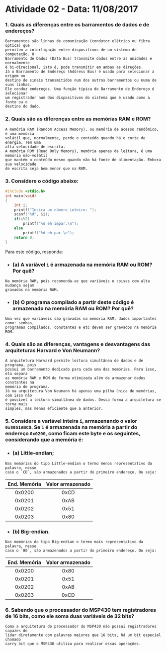 # Atividade 02 - Data: 11/08/2017

### 1. **Quais as diferenças entre os barramentos de dados e de endereços?**
```
Barramentos são linhas de comunicação (condutor elétrico ou fibra optica) que
permitem a interligação entre dispositivos de um sistema de computação. O
Barramento de Dados (Data Bus) transmite dados entre as unidades e normalmente
é bi-direcional, isto é, pode transmitir em ambas as direções.
Já o Barramento de Endereço (Address Bus) é usado para selecionar a origem ou
destino de sinais transmitidos num dos outros barramentos ou numa de suas linhas.
Ele conduz endereços. Uma função típica do Barramento de Endereço é selecionar
um registrador num dos dispositivos do sistema que é usado como a fonte ou o
destino do dado.
```

### 2. **Quais são as diferenças entre as memórias RAM e ROM?**
```
A memória RAM (Random Access Memory), ou memória de acesso randômico, é uma memória
volátil que, normalmente, perde o conteúdo quando há o corte de energia. Tem uma
alta velocidade de escrita.
A memória ROM (Read Only Memory), memória apenas de leitura, é uma memória não-volátil
que mantém o conteúdo mesmo quando não há fonte de alimentação. Embora sua velocidade
de escrita seja bem menor que na RAM.
```

### 3. **Considere o código abaixo:**

```C
#include <stdio.h>
int main(void)
{
	int i;
	printf("Insira um número inteiro: ");
	scanf("%d", &i);
	if(i%2)
		printf("%d eh impar.\n");
	else
		printf("%d eh par.\n");
	return 0;
}
```

Para este código, responda:
- ### **(a) A variável `i` é armazenada na memória RAM ou ROM? Por quê?**
```
Na memória RAM, pois recomenda-se que variáveis e coisas com alta mudança sejam
gravadas na memória RAM.
```

- ### **(b) O programa compilado a partir deste código é armazenado na memória RAM ou ROM? Por quê?**
```
Uma vez que variáveis são gravadas na memória RAM, dados importantes como: senhas,
programas compilados, constantes e etc devem ser gravados na memória ROM.
```

### 4. **Quais são as diferenças, vantagens e desvantagens das arquiteturas Harvard e Von Neumann?**
```
A arquitetura Harvard permite leitura simultânea de dados e de programa, pois
possui um barramento dedicado para cada uma das memórias. Para isso, ela separa
as memória RAM e ROM de forma otimizada além de armazenar dados constantes na
memória de programa.
Já na arquitetura Von Neumann há apenas uma pilha única de memórias, com isso não
é possível a leitura simultânea de dados. Dessa forma a arquitetura se torna mais
simples, mas menos eficiente que a anterior.
```

### 5. **Considere a variável inteira `i`, armazenando o valor `0x8051ABCD`. Se `i` é armazenada na memória a partir do endereço `0x0200`, como ficam este byte e os seguintes, considerando que a memória é:**
- ### **(a) Little-endian;**
```
Nas memórias do tipo Little-endian o termo menos representativo da palavra, nesse
caso o `CD`, são armazenados a partir do primeiro endereço. Ou seja:
```
End. Memória | Valor armazenado
:---------:  | :------:
0x0200       | 0xCD
0x0201       | 0xAB
0x0202       | 0x51
0x0203       | 0x80

- ### **(b) Big-endian.**
```
Nas memórias do tipo Big-endian o termo mais representativo da palavra, nesse
caso o `80`, são armazenados a partir do primeiro endereço. Ou seja:
```
End. Memória | Valor armazenado
:---------:  | :------:
0x0200       | 0x80
0x0201       | 0x51
0x0202       | 0xAB
0x0203       | 0xCD

### 6. **Sabendo que o processador do MSP430 tem registradores de 16 bits, como ele soma duas variáveis de 32 bits?**
```
Como a arquitetura do processador do MSP430 não possui registradores capazes de
lidar diretamente com palavras maiores que 16 bits, há um bit especial chamado
carry bit que o MSP430 utiliza para realizar essas operações.
```
